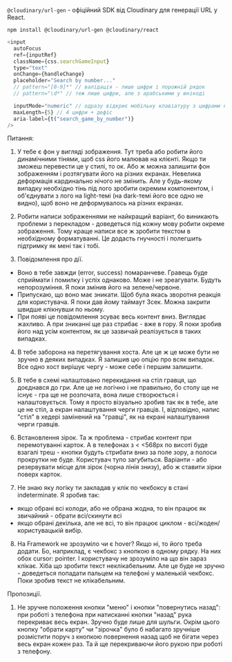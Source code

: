 `@cloudinary/url-gen` - офіційний SDK від Cloudinary для генерації URL у React.

```
npm install @cloudinary/url-gen @cloudinary/react
```

```js
<input
  autoFocus
  ref={inputRef}
  className={css.searchGameInput}
  type="text"
  onChange={handleChange}
  placeholder="Search by number..."
  // pattern="[0-9]*" // валідація - лише цифри і порожній рядок
  // pattern="\d*" // теж лише цифри, але з арабськими у юнікоді

  inputMode="numeric" // одразу відкриє мобільну клавіатуру з цифрами на моб. пристроях
  maxLength={5} // 4 цифри + дефіс
  aria-label={t("search_game_by_number")}
/>
```

Питання:

1. У тебе є фон у вигляді зображення. Тут треба або робити його динамічними тінями, щоб css його малював на клієнті. Якщо ти зможеш перевести це у стилі, то ок. Або ж можна залишити фон зображенням і розтягувати його на різних екранах. Невелика деформація кардинально нічого не змінить. Але у будь-якому випадку необхідно тінь під лого зробити окремим компонентом, і об'єднувати з лого на light-темі (на dark-темі його все одно не видно), щоб воно не деформувалось на різних екранах.

2. Робити написи зображеннями не найкращий варіант, бо виникають проблеми з перекладом - доведеться під кожну мову робити окреме зображення. Тому краще написи все ж зробити текстом в необхідному форматуванні. Це додасть гнучності і полегшить підтримку як мені так і тобі.

3. Повідомлення про дії.

- Воно в тебе завжди (error, success) помаранчеве. Гравець буде сприймати і помилку і успіх однаково. Може і не зреагувати. Будуть непорозуміння. Я поки змінив його на зелене/червоне.
- Припускаю, що воно має зникати. Щоб була якась зворотня реакція для користувача. Я поки дав йому таймаут 3сек. Можна закрити швидше клікнувши по ньому.
- При появі це повідомлення зсуває весь контент вниз. Виглядає жахливо. А при зниканні ще раз стрибає - вже в гору. Я поки зробив його над усім контентом, як це зазвичай реалізується в таких випадках.

4. В тебе заборона на перетягування хоста. Але це ж це може бути не зручно в деяких випадках. Я залишив цю опцію про всяк випадок. Все одно хост вирішує чергу - може себе і першим залишити.

5. В тебе в схемі налаштовано перекидання на стіл гравця, що доєднався до гри. Але це не логічно і не правильно, бо столу ще не існує - гра ще не розпочата, вона лише створюється і налаштовується. Тому я просто візуально зробив так як в тебе, але це не стіл, а екран налаштування черги гравців. І, відповідно, напис "стіл" в хедері замінений на "гравці", як на екрані налаштування черги гравців.

6. Встановлення зірок. Та ж проблема - стрибає контент при перемотуванні карток. А в телефонах з < <568px по висоті буде взагалі треш - кнопки будуть стрибати вниз за поле зору, а полоси прокрутки не буде. Користувач тупо загубиться. Варіанти - або резервувати місце для зірок (чорна лінія знизу), або ж ставити зірки поверх карток.

7. Не знаю яку логіку ти закладав у клік по чекбоксу в стані indeterminate. Я зробив так:

- якщо обрані всі колоди, або не обрана жодна, то він працює як звичайний - обрати всі/скинути всі
- якщо обрані декілька, але не всі, то він працює циклом - всі/жоден/користувацькій вибір.

8. На Framework не зрозуміло чи є hover? Якщо ні, то його треба додати. Бо, наприклад, є чекбокс з кнопкою в одному рядку. На них обох cursor: pointer. І користувачу не зрозуміло на що він зараз клікає. Хіба що зробити текст неклікабельним. Але це буде не зручно - доведеться попадати пальцем на телефоні у маленькій чекбокс. Поки зробив текст не клікабельним.

Пропозиції.

1. Не зручне положення кнопки "меню" і кнопки "повернутись назад": при роботі з телефона при натисканні кнопки "назад" рука перекриває весь екран. Зручно буде лише для шульги. Окрім цього кнопку "обрати карту" чи "зірочка" було б набагато зручніше розмістити поруч з кнопкою повернення назад щоб не бігати через весь екран кожен раз. Та й ще перекриваючи його рукою при роботі з телефону.
